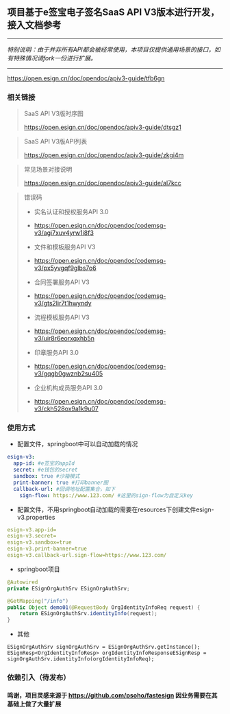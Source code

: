 ## 项目基于e签宝电子签名SaaS API V3版本进行开发，接入文档参考
***
_特别说明：由于并非所有API都会被经常使用，本项目仅提供通用场景的接口，如有特殊情况请fork一份进行扩展。_
***

https://open.esign.cn/doc/opendoc/apiv3-guide/tfb6gn

### 相关链接

> SaaS API V3版时序图
>
> https://open.esign.cn/doc/opendoc/apiv3-guide/dtsgz1

> SaaS API V3版API列表
>
> https://open.esign.cn/doc/opendoc/apiv3-guide/zkgi4m

> 常见场景对接说明
>
> https://open.esign.cn/doc/opendoc/apiv3-guide/al7kcc

> 错误码
>
>+ 实名认证和授权服务API 3.0
>- https://open.esign.cn/doc/opendoc/codemsg-v3/agi7xuv4yrw1i8f3
>+ 文件和模板服务API V3
>- https://open.esign.cn/doc/opendoc/codemsg-v3/px5yvgqf9glbs7o6
>+ 合同签署服务API V3
>- https://open.esign.cn/doc/opendoc/codemsg-v3/gts2lir7t1hwyndy
>+ 流程模板服务API V3
>- https://open.esign.cn/doc/opendoc/codemsg-v3/uir8r6eorxqxhb5n
>+ 印章服务API 3.0
>- https://open.esign.cn/doc/opendoc/codemsg-v3/gqgb0gwznb2su405
>+ 企业机构成员服务API 3.0
>- https://open.esign.cn/doc/opendoc/codemsg-v3/ckh528ox9a1k9u07

### 使用方式
- 配置文件，springboot中可以自动加载的情况
```yaml
esign-v3:
  app-id: #e签宝的appId
  secret: #e钱包的secret
  sandbox: true #沙箱模式
  print-banner: true #打印banner图
  callback-url: #回调地址配置集合，如下
    sign-flow: https://www.123.com/ #这里的sign-flow为自定义key
```

- 配置文件，不用springboot自动加载的需要在resources下创建文件esign-v3.properties
```yaml
esign-v3.app-id=
esign-v3.secret=
esign-v3.sandbox=true
esign-v3.print-banner=true
esign-v3.callback-url.sign-flow=https://www.123.com/
```

- springboot项目
```java
@Autowired
private ESignOrgAuthSrv ESignOrgAuthSrv;

@GetMapping("/info")
public Object demo01(@RequestBody OrgIdentityInfoReq request) {
    return ESignOrgAuthSrv.identityInfo(request);
}
```

- 其他
```
ESignOrgAuthSrv signOrgAuthSrv = ESignOrgAuthSrv.getInstance();
ESignResp<OrgIdentityInfoResp> orgIdentityInfoResponseESignResp = signOrgAuthSrv.identityInfo(orgIdentityInfoReq);
```
### 依赖引入（待发布）
>
> 
#### 鸣谢，项目灵感来源于 https://github.com/psoho/fastesign 因业务需要在其基础上做了大量扩展